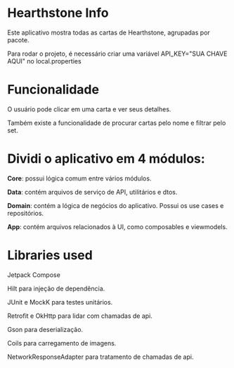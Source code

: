 # Hearthstone Info
Este aplicativo mostra todas as cartas de Hearthstone, agrupadas por pacote.

Para rodar o projeto, é necessário criar uma variável API_KEY="SUA CHAVE AQUI" no local.properties

# Funcionalidade

O usuário pode clicar em uma carta e ver seus detalhes.

Também existe a funcionalidade de procurar cartas pelo nome e filtrar pelo set.

# Dividi o aplicativo em 4 módulos:

**Core**: possui lógica comum entre vários módulos.

**Data**: contém arquivos de serviço de API, utilitários e dtos.

**Domain**: contém a lógica de negócios do aplicativo. Possui os use cases e repositórios.

**App**: contém arquivos relacionados à UI, como composables e viewmodels.

# Libraries used

Jetpack Compose

Hilt para injeção de dependência.

JUnit e MockK para testes unitários.

Retrofit e OkHttp para lidar com chamadas de api.

Gson para deserialização.

Coils para carregamento de imagens.

NetworkResponseAdapter para tratamento de chamadas de api.

